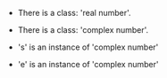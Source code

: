 - There is a class: 'real number'.
- There is a class: 'complex number'.

- 's' is an instance of 'complex number'
- 'e' is an instance of 'complex number'

